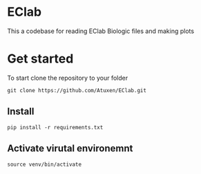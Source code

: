 # EClab
This a codebase for reading EClab Biologic files and making plots

# Get started
To start clone the repository to your folder

`git clone https://github.com/Atuxen/EClab.git`

## Install 
`pip install -r requirements.txt`

## Activate virutal environemnt
`source venv/bin/activate`
